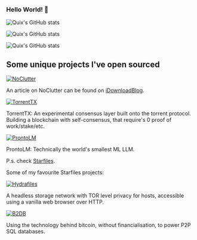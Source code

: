 ### Hello World! 👋

![Quix's GitHub stats](https://githubstats.yazdani.dev/api?username=quixthe2nd&show_icons=true&bg_color=000&title_color=22ff00&icon_color=22ff00&text_color=fff&border_radius=30&include_all_commits=true&count_private=true)

![Quix's GitHub stats](https://githubstats.yazdani.dev/api/top-langs?username=quixthe2nd&show_icons=true&bg_color=000&title_color=22ff00&icon_color=22ff00&text_color=fff&border_radius=30&include_all_commits=true&count_private=true&langs_count=30&layout=compact)

![Quix's GitHub stats](https://github-readme-stats.vercel.app/api/wakatime?username=Quix&layout=compact)

## Some unique projects I've open sourced
[![NoClutter](https://github-readme-stats.vercel.app/api/pin/?username=quixthe2nd&repo=noclutter)](https://github.com/QuixThe2nd/NoClutter)

An article on NoClutter can be found on [iDownloadBlog](https://www.idownloadblog.com/2020/05/23/noclutter/).

[![TorrentTX](https://github-readme-stats.vercel.app/api/pin/?username=quixthe2nd&repo=torrenttx)](https://github.com/QuixThe2nd/TorrentTX)

TorrentTX: An experimental consensus layer built onto the torrent protocol. Building a blockchain with self-consensus, that require's 0 proof of work/stake/etc.

[![ProntoLM](https://github-readme-stats.vercel.app/api/pin/?username=quixthe2nd&repo=prontolm)](https://github.com/QuixThe2nd/ProntoLM)

ProntoLM: Technically the world's smallest ML LLM.

P.s. check [Starfiles](https://github.com/StarfilesFileSharing).

Some of my favourite Starfiles projects:

[![Hydrafiles](https://github-readme-stats.vercel.app/api/pin/?username=StarfilesFileSharing&repo=Hydrafiles)](https://github.com/StarfilesFileSharing/Hydrafiles)

A headless storage network with TOR level privacy for hosts, accessible using a vanilla web browser over HTTP.

[![B2DB](https://github-readme-stats.vercel.app/api/pin/?username=StarfilesFileSharing&repo=B2DB)](https://github.com/StarfilesFileSharing/B2DB)

Using the technology behind bitcoin, without financialisation, to power P2P SQL databases.

